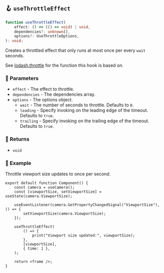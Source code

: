 ## 🪝 `useThrottleEffect`

```ts
function useThrottleEffect(
	effect: () => (() => void) | void,
	dependencies?: unknown[],
	options?: UseThrottleOptions,
): void;
```

Creates a throttled effect that only runs at most once per every `wait` seconds.

See [lodash.throttle](https://lodash.com/docs/4.17.15#throttle) for the function this hook is based on.

### 📕 Parameters

-   `effect` - The effect to throttle.
-   `dependencies` - The dependencies array.
-   `options` - The options object.
    -   `wait` - The number of seconds to throttle. Defaults to `0`.
    -   `leading` - Specify invoking on the leading edge of the timeout. Defaults to `true`.
    -   `trailing` - Specify invoking on the trailing edge of the timeout. Defaults to `true`.

### 📗 Returns

-   `void`

### 📘 Example

Throttle viewport size updates to once per second.

```tsx
export default function Component() {
	const camera = useCamera();
	const [viewportSize, setViewportSize] = useState(camera.ViewportSize);

	useEventListener(camera.GetPropertyChangedSignal("ViewportSize"), () => {
		setViewportSize(camera.ViewportSize);
	});

	useThrottleEffect(
		() => {
			print("Viewport size updated:", viewportSize);
		},
		[viewportSize],
		{ time: 1 },
	);

	return <frame />;
}
```
